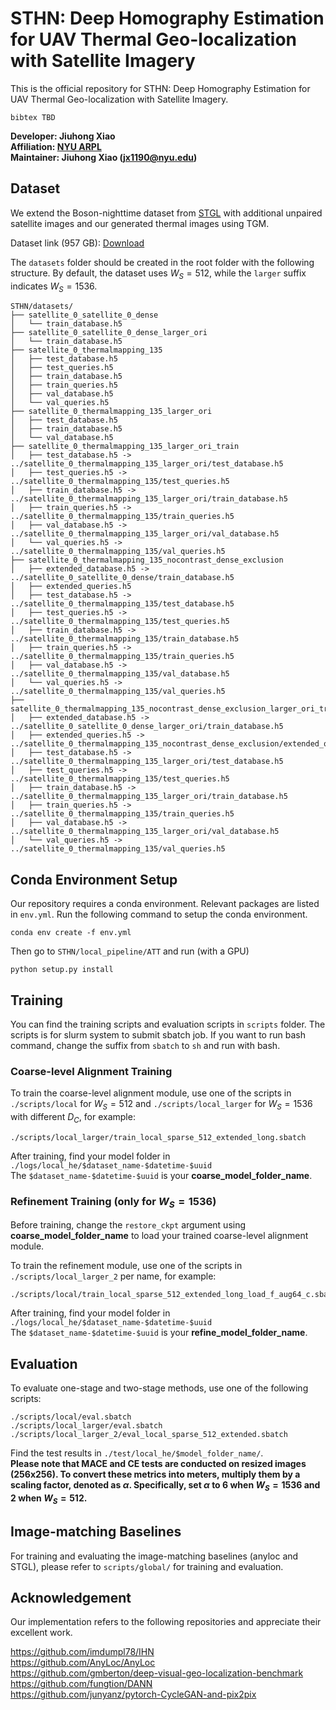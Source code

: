 # STHN: Deep Homography Estimation for UAV Thermal Geo-localization with Satellite Imagery

This is the official repository for STHN: Deep Homography Estimation for UAV Thermal Geo-localization with Satellite Imagery.

```
bibtex TBD
```
**Developer: Jiuhong Xiao<br />
Affiliation: [NYU ARPL](https://wp.nyu.edu/arpl/)<br />
Maintainer: Jiuhong Xiao (jx1190@nyu.edu)<br />**

## Dataset
We extend the Boson-nighttime dataset from [STGL](https://github.com/arplaboratory/satellite-thermal-geo-localization/tree/main) with additional unpaired satellite images and our generated thermal images using TGM.

Dataset link (957 GB): [Download](https://drive.google.com/drive/folders/1HRUlR-X9u3VfWtSwh19DsvPIYU5Q3TPG?usp=sharing)

The ``datasets`` folder should be created in the root folder with the following structure. By default, the dataset uses $W_S=512$, while the ``larger`` suffix indicates $W_S=1536$.

```
STHN/datasets/
├── satellite_0_satellite_0_dense
│   └── train_database.h5
├── satellite_0_satellite_0_dense_larger_ori
│   └── train_database.h5
├── satellite_0_thermalmapping_135
│   ├── test_database.h5
│   ├── test_queries.h5
│   ├── train_database.h5
│   ├── train_queries.h5
│   ├── val_database.h5
│   └── val_queries.h5
├── satellite_0_thermalmapping_135_larger_ori
│   ├── test_database.h5
│   ├── train_database.h5
│   └── val_database.h5
├── satellite_0_thermalmapping_135_larger_ori_train
│   ├── test_database.h5 -> ../satellite_0_thermalmapping_135_larger_ori/test_database.h5
│   ├── test_queries.h5 -> ../satellite_0_thermalmapping_135/test_queries.h5
│   ├── train_database.h5 -> ../satellite_0_thermalmapping_135_larger_ori/train_database.h5
│   ├── train_queries.h5 -> ../satellite_0_thermalmapping_135/train_queries.h5
│   ├── val_database.h5 -> ../satellite_0_thermalmapping_135_larger_ori/val_database.h5
│   └── val_queries.h5 -> ../satellite_0_thermalmapping_135/val_queries.h5
├── satellite_0_thermalmapping_135_nocontrast_dense_exclusion
│   ├── extended_database.h5 -> ../satellite_0_satellite_0_dense/train_database.h5
│   ├── extended_queries.h5
│   ├── test_database.h5 -> ../satellite_0_thermalmapping_135/test_database.h5
│   ├── test_queries.h5 -> ../satellite_0_thermalmapping_135/test_queries.h5
│   ├── train_database.h5 -> ../satellite_0_thermalmapping_135/train_database.h5
│   ├── train_queries.h5 -> ../satellite_0_thermalmapping_135/train_queries.h5
│   ├── val_database.h5 -> ../satellite_0_thermalmapping_135/val_database.h5
│   └── val_queries.h5 -> ../satellite_0_thermalmapping_135/val_queries.h5
├── satellite_0_thermalmapping_135_nocontrast_dense_exclusion_larger_ori_train
│   ├── extended_database.h5 -> ../satellite_0_satellite_0_dense_larger_ori/train_database.h5
│   ├── extended_queries.h5 -> ../satellite_0_thermalmapping_135_nocontrast_dense_exclusion/extended_queries.h5
│   ├── test_database.h5 -> ../satellite_0_thermalmapping_135_larger_ori/test_database.h5
│   ├── test_queries.h5 -> ../satellite_0_thermalmapping_135/test_queries.h5
│   ├── train_database.h5 -> ../satellite_0_thermalmapping_135_larger_ori/train_database.h5
│   ├── train_queries.h5 -> ../satellite_0_thermalmapping_135/train_queries.h5
│   ├── val_database.h5 -> ../satellite_0_thermalmapping_135_larger_ori/val_database.h5
│   └── val_queries.h5 -> ../satellite_0_thermalmapping_135/val_queries.h5
```

## Conda Environment Setup
Our repository requires a conda environment. Relevant packages are listed in ``env.yml``. Run the following command to setup the conda environment.
```
conda env create -f env.yml
```
Then go to ``STHN/local_pipeline/ATT`` and run (with a GPU)
```
python setup.py install
```
## Training
You can find the training scripts and evaluation scripts in ``scripts`` folder. The scripts is for slurm system to submit sbatch job. If you want to run bash command, change the suffix from ``sbatch`` to ``sh`` and run with bash.

### Coarse-level Alignment Training

To train the coarse-level alignment module, use one of the scripts in ``./scripts/local`` for $W_S=512$ and ``./scripts/local_larger`` for $W_S=1536$ with different $D_C$, for example:

```
./scripts/local_larger/train_local_sparse_512_extended_long.sbatch
```

After training, find your model folder in ``./logs/local_he/$dataset_name-$datetime-$uuid``  
The ``$dataset_name-$datetime-$uuid`` is your **coarse_model_folder_name**.



### Refinement Training (only for $W_S=1536$)

Before training, change the ``restore_ckpt`` argument using **coarse_model_folder_name** to load your trained coarse-level alignment module.

To train the refinement module, use one of the scripts in ``./scripts/local_larger_2`` per name, for example:

```
./scripts/local/train_local_sparse_512_extended_long_load_f_aug64_c.sbatch
```

After training, find your model folder in ``./logs/local_he/$dataset_name-$datetime-$uuid``  
The ``$dataset_name-$datetime-$uuid`` is your **refine_model_folder_name**.

## Evaluation
To evaluate one-stage and two-stage methods, use one of the following scripts:
```
./scripts/local/eval.sbatch
./scripts/local_larger/eval.sbatch
./scripts/local_larger_2/eval_local_sparse_512_extended.sbatch
```

Find the test results in ``./test/local_he/$model_folder_name/``.  
**Please note that MACE and CE tests are conducted on resized images (256x256). To convert these metrics into meters, multiply them by a scaling factor, denoted as $\alpha$. Specifically, set $\alpha$ to 6 when $W_S=1536$ and 2 when $W_S=512$.**

## Image-matching Baselines
For training and evaluating the image-matching baselines (anyloc and STGL), please refer to ``scripts/global/`` for training and evaluation.

## Acknowledgement
Our implementation refers to the following repositories and appreciate their excellent work.

https://github.com/imdumpl78/IHN  
https://github.com/AnyLoc/AnyLoc  
https://github.com/gmberton/deep-visual-geo-localization-benchmark  
https://github.com/fungtion/DANN  
https://github.com/junyanz/pytorch-CycleGAN-and-pix2pix
